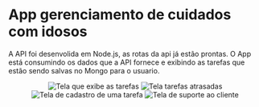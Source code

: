 <h1>App gerenciamento de cuidados com idosos</h1>

<p>
	A API foi desenvolida em Node.js, as rotas da api já estão prontas.
	O App está consumindo os dados que a API fornece e exibindo as tarefas
	que estão sendo salvas no Mongo para o usuario.
</p>

<p align="center">
	<img src="screen1.jpeg" alt="Tela que exibe as tarefas" />
	<img src="screen2.jpeg" alt="Tela tarefas atrasadas" />
	<img src="screen3.jpeg" alt="Tela de cadastro de uma tarefa" />
	<img src="screen4.jpeg" alt="Tela de suporte ao cliente" />
</p>
